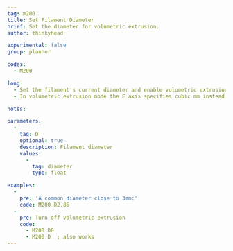 ```yaml
---
tag: m200
title: Set Filament Diameter
brief: Set the diameter for volumetric extrusion.
author: thinkyhead

experimental: false
group: planner

codes:
  - M200

long:
  - Set the filament's current diameter and enable volumetric extrusion.
  - In volumetric extrusion mode the E axis specifies cubic mm instead of linear mm, and the firmware calculates how much length to extrude for the given volume based on the filament diameter.

notes:

parameters:
  -
    tag: D
    optional: true
    description: Filament diameter
    values:
      -
        tag: diameter
        type: float

examples:
  -
    pre: 'A common diameter close to 3mm:'
    code: M200 D2.85
  -
    pre: Turn off volumetric extrusion
    code:
      - M200 D0
      - M200 D  ; also works
---
```

